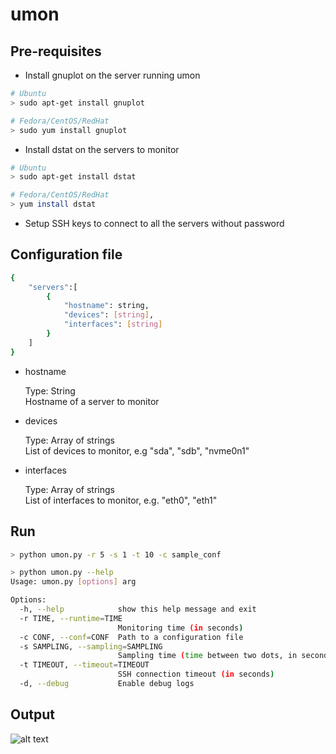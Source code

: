 # umon

## Pre-requisites
* Install gnuplot on the server running umon
```bash
# Ubuntu
> sudo apt-get install gnuplot

# Fedora/CentOS/RedHat
> sudo yum install gnuplot
```

* Install dstat on the servers to monitor
```bash
# Ubuntu
> sudo apt-get install dstat

# Fedora/CentOS/RedHat
> yum install dstat
```

* Setup SSH keys to connect to all the servers without password

## Configuration file
```bash
{
    "servers":[
        {
            "hostname": string,
            "devices": [string],
            "interfaces": [string]
        }
    ]
}
```

* hostname

    Type: String  
    Hostname of a server to monitor

* devices

    Type: Array of strings  
    List of devices to monitor, e.g "sda", "sdb", "nvme0n1"

* interfaces

    Type: Array of strings  
    List of interfaces to monitor, e.g. "eth0", "eth1"

## Run 
```bash
> python umon.py -r 5 -s 1 -t 10 -c sample_conf

> python umon.py --help
Usage: umon.py [options] arg

Options:
  -h, --help            show this help message and exit
  -r TIME, --runtime=TIME
                        Monitoring time (in seconds)
  -c CONF, --conf=CONF  Path to a configuration file
  -s SAMPLING, --sampling=SAMPLING
                        Sampling time (time between two dots, in seconds)
  -t TIMEOUT, --timeout=TIMEOUT
                        SSH connection timeout (in seconds)
  -d, --debug           Enable debug logs
```

## Output
![alt text](https://github.com/nmotte/umon/blob/master/screenshot/example.png)
